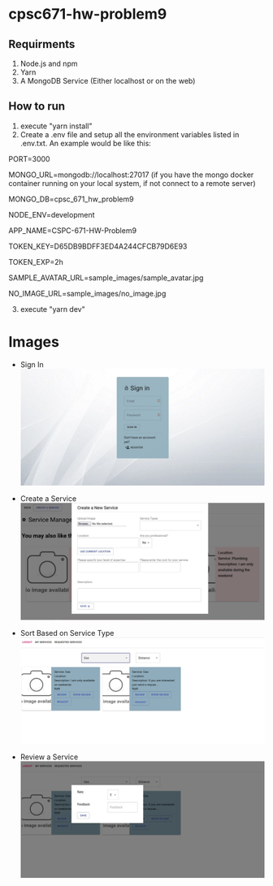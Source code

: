 # cpsc671-hw-problem9
## Requirments
1. Node.js and npm
2. Yarn
3. A MongoDB Service (Either localhost or on the web)
<!-- 3. docker -->
<!-- 4. creat a docker instance of mongo -->

## How to run
1. execute "yarn install"
2. Create a .env file and setup all the environment variables listed in .env.txt. An example would be like this:

PORT=3000

MONGO_URL=mongodb://localhost:27017 (if you have the mongo docker container running on your local system, if not connect to a remote server)

MONGO_DB=cpsc_671_hw_problem9

NODE_ENV=development

APP_NAME=CSPC-671-HW-Problem9

TOKEN_KEY=D65DB9BDFF3ED4A244CFCB79D6E93

TOKEN_EXP=2h

SAMPLE_AVATAR_URL=sample_images/sample_avatar.jpg

NO_IMAGE_URL=sample_images/no_image.jpg

3. execute "yarn dev"

# Images
- Sign In
![signIn](https://github.com/yaldaafshar/teamwork/blob/main/signIn.JPG)

- Create a Service
![create](https://github.com/yaldaafshar/teamwork/blob/main/create.JPG)

- Sort Based on Service Type
![Sort](https://github.com/yaldaafshar/teamwork/blob/main/Gas.JPG)

- Review a Service
![Review](https://github.com/yaldaafshar/teamwork/blob/main/review.JPG)
